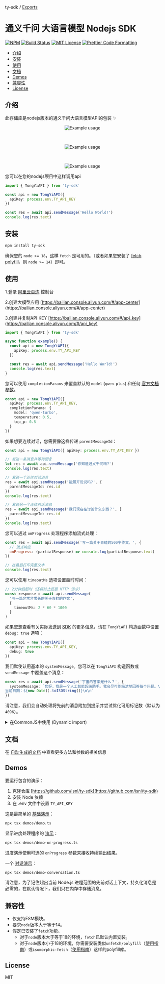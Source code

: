 ty-sdk / [Exports](modules.md)

# 通义千问 大语言模型 Nodejs SDK <!-- omit in toc -->

[![NPM](https://img.shields.io/npm/v/ty-sdk.svg)](https://www.npmjs.com/package/ty-sdk) [![Build Status](https://github.com/isnl/ty-sdk/actions/workflows/test.yml/badge.svg)](https://github.com/isnl/ty-sdk/actions/workflows/test.yml) [![MIT License](https://img.shields.io/badge/license-MIT-blue)](https://github.com/isnl/ty-sdk/blob/main/license) [![Prettier Code Formatting](https://img.shields.io/badge/code_style-prettier-brightgreen.svg)](https://prettier.io)

- [介绍](#介绍)
- [安装](#安装)
- [使用](#使用)
- [文档](#文档)
- [Demos](#demos)
- [兼容性](#兼容性)
- [License](#license)

## 介绍

此存储库是nodejs版本的通义千问大语言模型API的包装 ✨

<p align="center">
  <img alt="Example usage" src="/media/demo.gif">
</p>

<br>

<p align="center">
  <img alt="Example usage" src="/media/demo-on-progress.gif">
</p>

<br>

<p align="center">
  <img alt="Example usage" src="/media/demo-on-conversation.gif">
</p>

您可以在您的nodejs项目中这样调用api

```ts
import { TongYiAPI } from 'ty-sdk'

const api = new TongYiAPI({
  apiKey: process.env.TY_API_KEY
})

const res = await api.sendMessage('Hello World!')
console.log(res.text)
```

## 安装

```bash
npm install ty-sdk
```

确保您的 `node >= 18`，这样 `fetch` 是可用的。（或者如果您安装了 [fetch polyfill](https://github.com/developit/unfetch#usage-as-a-polyfill)，则 `node >= 14`）即可。

## 使用

1.登录 [阿里云百炼](https://bailian.console.aliyun.com/)  控制台  

2.创建大模型应用 [https://bailian.console.aliyun.com/#/app-center](https://bailian.console.aliyun.com/#/app-center)

3.创建并复制API KEY [https://bailian.console.aliyun.com/#/api_key](https://bailian.console.aliyun.com/#/api_key)

```ts
import { TongYiAPI } from 'ty-sdk'

async function example() {
  const api = new TongYiAPI({
    apiKey: process.env.TY_API_KEY
  })

  const res = await api.sendMessage('Hello World!')
  console.log(res.text)
}
```

您可以使用 `completionParams` 来覆盖默认的 `model` (`qwen-plus`) 和任何 [官方文档参数](https://help.aliyun.com/document_detail/2712576.html)。

```ts
const api = new TongYiAPI({
  apiKey: process.env.TY_API_KEY,
  completionParams: {
    model: 'qwen-turbo',
    temperature: 0.5,
    top_p: 0.8
  }
})
```

如果想要连续对话，您需要像这样传递 `parentMessageId`：

```ts
const api = new TongYiAPI({ apiKey: process.env.TY_API_KEY })

// 发送一条消息并等待回复
let res = await api.sendMessage('你知道通义千问吗?')
console.log(res.text)

// 发送一个连续对话消息
res = await api.sendMessage('能展开说说吗?', {
  parentMessageId: res.id
})
console.log(res.text)

// 发送另一个连续对话消息
res = await api.sendMessage('我们现在在讨论什么东西？', {
  parentMessageId: res.id
})
console.log(res.text)
```

您可以通过 `onProgress` 处理程序添加流式处理：

```js
const res = await api.sendMessage('写一篇关于青蛙的500字作文。', {
  // 流式响应
  onProgress: (partialResponse) => console.log(partialResponse.text)
})

// 在最后打印完整文本
console.log(res.text)
```

您可以使用 `timeoutMs` 选项设置超时时间：

```ts
// 2分钟后超时（还将终止底层 HTTP 请求）
const response = await api.sendMessage(
  '写一篇非常非常长的关于青蛙的作文',
  {
    timeoutMs: 2 * 60 * 1000
  }
)
```

如果您想查看有关实际发送到 [SDK](https://help.aliyun.com/document_detail/2712576.html) 的更多信息，请在 `TongYiAPI` 构造函数中设置 `debug: true` 选项：

```ts
const api = new TongYiAPI({
  apiKey: process.env.TY_API_KEY,
  debug: true
})
```

我们默使认用基本的 `systemMessage`。您可以在 `TongYiAPI` 构造函数或 `sendMessage` 中覆盖这个消息：

```ts
const res = await api.sendMessage('宇宙的答案是什么？', {
  systemMessage: `您好，我是一个人工智能超级助手。我会尽可能简洁地回答每个问题。\n如果您正在生成列表，请不要有太多项目。
当前日期：${new Date().toISOString()}\n\n`
})
```

请注意，我们会自动处理将先前的消息附加到提示并尝试优化可用标记数（默认为 `4096`）。

<details>
<summary>在CommonJS中使用 (Dynamic import)</summary>

```js
async function example() {
  // To use ESM in CommonJS, you can use a dynamic import like this:
  const { TongYiAPI } = await import('ty-sdk')
  // You can also try dynamic importing like this:
  // const importDynamic = new Function('modulePath', 'return import(modulePath)')
  // const { TongYiAPI } = await importDynamic('ty-sdk')

  const api = new TongYiAPI({ apiKey: process.env.TY_API_KEY })

  const res = await api.sendMessage('Hello World!')
  console.log(res.text)
}
```

</details>

## 文档

在 [自动生成的文档](./docs/classes/TongYiAPI.md) 中查看更多方法和参数的相关信息

## Demos

要运行包含的演示：

1. 克隆仓库 [https://github.com/isnl/ty-sdk](https://github.com/isnl/ty-sdk)
2. 安装 Node 依赖
3. 在 .env 文件中设置 `TY_API_KEY`

这是最简单的 [基础演示](./demos/demo.ts)：

```bash
npx tsx demos/demo.ts
```

显示进度处理程序的 [演示](./demos/demo-on-progress.ts)：

```bash
npx tsx demos/demo-on-progress.ts
```

进度演示使用可选的 `onProgress` 参数来接收持续输出结果。

一个 [对话演示](./demos/demo-conversation.ts)：

```bash
npx tsx demos/demo-conversation.ts
```

请注意，为了记住超出当前 Node.js 进程范围的先前对话上下文，持久化消息是必需的，在默认情况下，我们只在内存中存储消息。

## 兼容性

- 仅支持ESM模块。
- 要求`node`版本大于等于14。
- 假定已安装了`fetch`功能。
  - 对于`node`版本大于等于18的环境，`fetch`已默认内置安装。
  - 对于`node`版本小于18的环境，你需要安装类似`unfetch/polyfill`（[使用指南](https://github.com/developit/unfetch#usage-as-a-polyfill)）或`isomorphic-fetch`（[使用指南](https://github.com/matthew-andrews/isomorphic-fetch#readme)）这样的polyfill库。

## License

MIT
